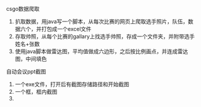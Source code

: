 csgo数据爬取
1.	扒取数据，用java写一个脚本，从每次比赛的网页上爬取选手照片，队伍，数据六个，并打包成一个excel文件
2.	存取帅照，从每个比赛的gallary上找选手帅照，存成一个文件夹，并附带选手姓名+张数
3.	使用java脚本做雷达图，平均值做成六边形，之后按比例画点，并连成雷达图，中间填色

自动会议ppt截图
1.	一个exe文件，打开后有截图存储路径和开始截图
2.	一个框，框内截图
3.	